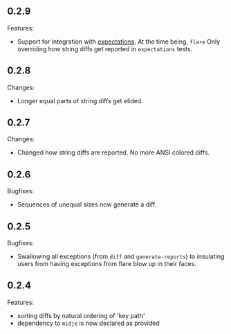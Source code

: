 ## 0.2.9

Features:

  - Support for integration with [expectations](https://github.com/jaycfields/expectations). At the time being, `flare` Only overriding how string diffs get reported in `expectations` tests.
  
## 0.2.8

Changes:

  - Longer equal parts of string diffs get elided.

## 0.2.7

Changes:

  - Changed how string diffs are reported. No more ANSI colored diffs.

## 0.2.6

Bugfixes:

  - Sequences of unequal sizes now generate a diff.

## 0.2.5

Bugfixes:

  - Swallowing all exceptions (from `diff` and `generate-reports`) to insulating users from having exceptions from flare blow up in their faces.

## 0.2.4

Features:

  - sorting diffs by natural ordering of 'key path'
  - dependency to `midje` is now declared as provided
